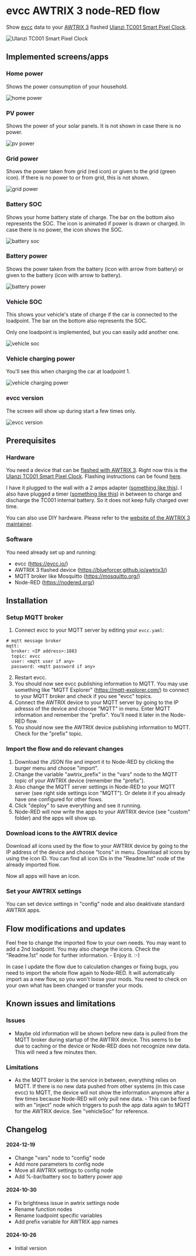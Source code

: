 # evcc AWTRIX 3 node-RED flow
Show [evcc](https://evcc.io/) data to your [AWTRIX 3](https://blueforcer.github.io/awtrix3/) flashed [Ulanzi TC001 Smart Pixel Clock](https://www.ulanzi.de/products/ulanzi-pixel-smart-uhr-2882?ref=stnk).

![Ulanzi TC001 Smart Pixel Clock](img/awtrix-evcc-tc001.jpg)

## Implemented screens/apps

### Home power

Shows the power consumption of your household.

![home power](img/awtrix-evcc-homePower.png)

### PV power

Shows the power of your solar panels. It is not shown in case there is no power.

![pv power](img/awtrix-evcc-pvPower.png)

### Grid power

Shows the power taken from grid (red icon) or given to the grid (green icon). If there is no power to or from grid, this is not shown.

![grid power](img/awtrix-evcc-gridPower.png)

### Battery SOC

Shows your home battery state of charge. The bar on the bottom also represents the SOC. The icon is animated if power is drawn or charged. In case there is no power, the icon shows the SOC.

![battery soc](img/awtrix-evcc-batterySoc.png)

### Battery power

Shows the power taken from the battery (icon with arrow from battery) or given to the battery (icon with arrow to battery).

![battery power](img/awtrix-evcc-batteryPower.png)

### Vehicle SOC

This shows your vehicle's state of charge if the car is connected to the loadpoint. The bar on the bottom also represents the SOC.

Only one loadpoint is implemented, but you can easily add another one.

![vehicle soc](img/awtrix-evcc-vehicleSoc.png)

### Vehicle charging power

You'll see this when charging the car at loadpoint 1.

![vehicle charging power](img/awtrix-evcc-chargePower.png)

### evcc version

The screen will show up during start a few times only.

![evcc version](img/awtrix-evcc-evccVersion.png)

## Prerequisites

### Hardware

You need a device that can be [flashed with AWTRIX 3](https://blueforcer.github.io/awtrix3/). Right now this is the [Ulanzi TC001 Smart Pixel Clock](https://www.ulanzi.de/products/ulanzi-pixel-smart-uhr-2882?ref=stnk). Flashing instructions can be found [here](https://blueforcer.github.io/awtrix3/#/quickstart).

I have it plugged to the wall with a 2 amps adapter ([something like this](https://amzn.to/3YOrcql)). I also have plugged a timer ([something like this](https://amzn.to/4fgebLm)) in between to charge and discharge the TC001 internal battery. So it does not keep fully charged over time.

You can also use DIY hardware. Please refer to the [website of the AWTRIX 3 maintainer](https://blueforcer.github.io/awtrix3/).

### Software

You need already set up and running:
- evcc (https://evcc.io/)
- AWTRIX 3 flashed device (https://blueforcer.github.io/awtrix3/)
- MQTT broker like Mosquitto (https://mosquitto.org/)
- Node-RED (https://nodered.org/)

## Installation

### Setup MQTT broker
1. Connect evcc to your MQTT server by editing your `evcc.yaml`:
```
# mqtt message broker
mqtt:
  broker: <IP address>:1883
  topic: evcc
  user: <mqtt user if any>
  password: <mqtt password if any>
```
2. Restart evcc.
3. You should now see evcc publishing information to MQTT. You may use something like "MQTT Explorer" (https://mqtt-explorer.com/) to connect to your MQTT broker and check if you see "evcc" topics. 
4. Connect the AWTRIX device to your MQTT server by going to the IP adresss of the device and choose "MQTT" in menu. Enter MQTT information and remember the "prefix". You'll need it later in the Node-RED flow.
5. You should now see the AWTRIX device publishing information to MQTT. Check for the "prefix" topic. 

### Import the flow and do relevant changes

1. Download the JSON file and import it to Node-RED by clicking the burger menu and choose "import".
2. Change the variable "awtrix_prefix" in the "vars" node to the MQTT topic of your AWTRIX device (remember the "prefix").
3. Also change the MQTT server settings in Node-RED to your MQTT server (see right side settings icon "MQTT"). Or delete it if you already have one configured for other flows.
4. Click "deploy" to save everything and see it running.
5. Node-RED will now write the apps to your AWTRIX device (see "custom" folder) and the apps will show up.

### Download icons to the AWTRIX device

Download all icons used by the flow to your AWTRIX device by going to the IP address of the device and choose "Icons" in menu. Download all icons by using the icon ID. You can find all icon IDs in the "Readme.1st" node of the already imported flow.

Now all apps will have an icon.

### Set your AWTRIX settings

You can set device settings in "config" node and also deaktivate standard AWTRIX apps.

## Flow modifications and updates

Feel free to change the imported flow to your own needs. You may want to add a 2nd loadpoint. You may also change the icons. Check the "Readme.1st" node for further information. - Enjoy it. :-)

In case I update the flow due to calculation changes or fixing bugs, you need to import the whole flow again to Node-RED. It will automatically import as a new flow, so you won't loose your mods. You need to check on your own what has been changed or transfer your mods.

## Known issues and limitations

### Issues

- Maybe old information will be shown before new data is pulled from the MQTT broker during startup of the AWTRIX device. This seems to be due to caching or the device or Node-RED does not recognize new data. This will need a few minutes then.

### Limitations

- As the MQTT broker is the service in between, everything relies on MQTT. If there is no new data pushed from other systems (in this case evcc) to MQTT, the device will not show the information anymore after a few times because Node-RED will only pull new data. - This can be fixed with an "inject" node which triggers to push the app data again to MQTT for the AWTRIX device. See "vehicleSoc" for reference.

## Changelog

#### 2024-12-19

- Change "vars" node to "config" node
- Add more parameters to config node
- Move all AWTRIX settings to config node
- Add %-bar/battery soc to battery power app

#### 2024-10-30

- Fix brightness issue in awtrix settings node
- Rename function nodes
- Rename loadpoint specific variables
- Add prefix variable for AWTRIX app names

#### 2024-10-26

- Initial version